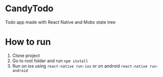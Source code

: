 # CandyTodo
Todo app made with React Native and Mobx state tree

# How to run

1. Clone project
2. Go to root folder and run `npm install`
3. Run on ios using `react-native run-ios` or on android `react-native run-android`
